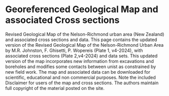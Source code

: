 # Georeferenced Geological Map and associated Cross sections
Revised Geological Map of the Nelson-Richmond urban area (New Zealand) and associated cross sections and data.
This page contains the updated version of the Revised Geological Map of the Nelson-Richmond Urban Area by M.R. Johnston, F. Ghisetti, P. Wopereis (Plate 1, v4-2024), with associated cross sections (Plate 2,v4-2024) and data sets. This  updated version of the map incorporates new information from excavations and boreholes and modifies some contacts between unist as constrained by new field work. The map and associated data can be downloaded for scientific, educational and non commercial purposes. Note the included Disclaimer for users of the map and cross sections. The authors maintain full copyright of the material posted on the site.



